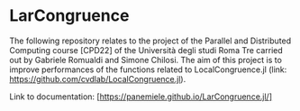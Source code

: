 # LarCongruence
The following repository relates to the project of the Parallel and Distributed Computing course [CPD22] of the Università degli studi Roma Tre carried out by Gabriele Romualdi and Simone Chilosi. The aim of this project is to improve performances of the functions related to LocalCongruence.jl (link: https://github.com/cvdlab/LocalCongruence.jl).

Link to documentation: [https://panemiele.github.io/LarCongruence.jl/]
